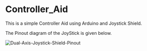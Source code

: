 # Controller_Aid
This is a simple Controller Aid using Arduino and Joystick Shield.

The Pinout diagram of the JoyStick is given below.<br> 

![Dual-Axis-Joystick-Shield-Pinout](https://github.com/RAAFTAR1591/Controller_Aid/assets/67918209/c77a5adb-c23f-4e0c-83d3-4edbde75c8d0)

